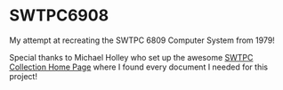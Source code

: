 # SWTPC6908
My attempt at recreating the SWTPC 6809 Computer System from 1979!

Special thanks to Michael Holley who set up the awesome [SWTPC Collection Home Page](https://deramp.com/swtpc.com) where I found every document I needed for this project!

